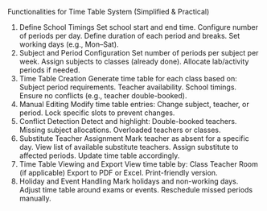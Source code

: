 Functionalities for Time Table System (Simplified & Practical)
1. Define School Timings
Set school start and end time.
Configure number of periods per day.
Define duration of each period and breaks.
Set working days (e.g., Mon–Sat).
2. Subject and Period Configuration
Set number of periods per subject per week.
Assign subjects to classes (already done).
Allocate lab/activity periods if needed.
3. Time Table Creation
Generate time table for each class based on:
Subject period requirements.
Teacher availability.
School timings.
Ensure no conflicts (e.g., teacher double-booked).
4. Manual Editing
Modify time table entries:
Change subject, teacher, or period.
Lock specific slots to prevent changes.
5. Conflict Detection
Detect and highlight:
Double-booked teachers.
Missing subject allocations.
Overloaded teachers or classes.
6. Substitute Teacher Assignment
Mark teacher as absent for a specific day.
View list of available substitute teachers.
Assign substitute to affected periods.
Update time table accordingly.
7. Time Table Viewing and Export
View time table by:
Class
Teacher
Room (if applicable)
Export to PDF or Excel.
Print-friendly version.
8. Holiday and Event Handling
Mark holidays and non-working days.
Adjust time table around exams or events.
Reschedule missed periods manually.